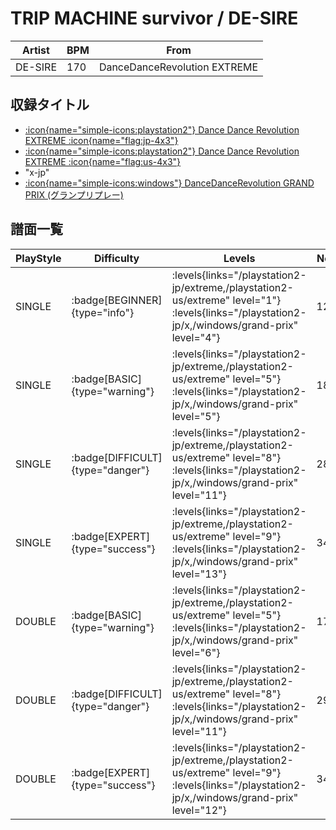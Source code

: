 # TRIP MACHINE survivor / DE-SIRE

|Artist|BPM|From|
|------|---|----|
|DE-SIRE|170|DanceDanceRevolution EXTREME|

## 収録タイトル

- [:icon{name="simple-icons:playstation2"} Dance Dance Revolution EXTREME :icon{name="flag:jp-4x3"}](/playstation2-jp/extreme)
- [:icon{name="simple-icons:playstation2"} Dance Dance Revolution EXTREME :icon{name="flag:us-4x3"}](/playstation2-us/extreme)
- "x-jp"
- [:icon{name="simple-icons:windows"} DanceDanceRevolution GRAND PRIX (グランプリプレー)](/windows/grand-prix)

## 譜面一覧

|PlayStyle|Difficulty|Levels|Notes|Movie|
|---------|----------|------|-----|-----|
|SINGLE| :badge[BEGINNER]{type="info"}| :levels{links="/playstation2-jp/extreme,/playstation2-us/extreme" level="1"} :levels{links="/playstation2-jp/x,/windows/grand-prix" level="4"}|121/0||
|SINGLE| :badge[BASIC]{type="warning"}| :levels{links="/playstation2-jp/extreme,/playstation2-us/extreme" level="5"} :levels{links="/playstation2-jp/x,/windows/grand-prix" level="5"}|184/2||
|SINGLE| :badge[DIFFICULT]{type="danger"}| :levels{links="/playstation2-jp/extreme,/playstation2-us/extreme" level="8"} :levels{links="/playstation2-jp/x,/windows/grand-prix" level="11"}|289/2||
|SINGLE| :badge[EXPERT]{type="success"}| :levels{links="/playstation2-jp/extreme,/playstation2-us/extreme" level="9"} :levels{links="/playstation2-jp/x,/windows/grand-prix" level="13"}|347/2||
|DOUBLE| :badge[BASIC]{type="warning"}| :levels{links="/playstation2-jp/extreme,/playstation2-us/extreme" level="5"} :levels{links="/playstation2-jp/x,/windows/grand-prix" level="6"}|174/2||
|DOUBLE| :badge[DIFFICULT]{type="danger"}| :levels{links="/playstation2-jp/extreme,/playstation2-us/extreme" level="8"} :levels{links="/playstation2-jp/x,/windows/grand-prix" level="11"}|296/2||
|DOUBLE| :badge[EXPERT]{type="success"}| :levels{links="/playstation2-jp/extreme,/playstation2-us/extreme" level="9"} :levels{links="/playstation2-jp/x,/windows/grand-prix" level="12"}|347/1||
